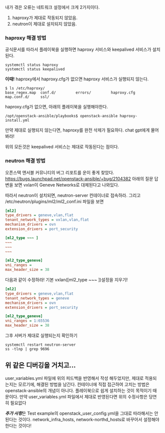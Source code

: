 내가 겪은 오류는 네트워크 설정에서 크게 2가지이다.

1. haproxy가 제대로 작동되지 않았음.
2. neutron이 제대로 설치되지 않았음.

### haproxy 해결 방법

공식문서를 따라서 플레이북을 실행하면 haproxy 서비스와 keepalived 서비스가 설치된다.
```
systemctl status haproxy
systemctl status keepalived
```
**이때!** haproxy에서 haproxy.cfg가 없으면 haproxy 서비스가 실행되지 않는다.
```shell
$ ls /etc/haproxy/
base_regex.map  conf.d/         errors/         haproxy.cfg     map.conf.d/     ssl/ 
```
haproxy.cfg가 없으면, 아래의 플레이북을 실행해야한다.
```
/opt/openstack-ansible/playbooks$ openstack-ansible haproxy-install.yml
```

만약 제대로 실행되지 않는다면, haproxy를 완전 삭제가 필요하다.
chat gpt에게 물어봐라!

위의 모든것은 keepalived 서비스는 제대로 작동된다는 점이다.


### neutron 해결 방법

오픈스택 앤서블 커뮤니티의 버그 리포트를 운이 좋게 찾았다.
https://bugs.launchpad.net/openstack-ansible/+bug/2104382
아래의 질문 답변을 보면 vxlan이 Geneve Networks로 대체된다고 나와있다.

따라서 neutron이 설치되면, neutron-server 컨테이너로 접속하라.
그리고 /etc/neutron/plugins/ml2/ml2_conf.ini 파일을 보면 
```ini
[ml2]
type_drivers = geneve,vlan,flat
tenant_network_types = vxlan,vlan,flat
mechanism_drivers = ovn
extension_drivers = port_security

[ml2_type ~~~ ]
~~~
~~~
~~~

[ml2_type_geneve]
vni_ranges =
max_header_size = 38
```
다음과 같이 수정하라!
기본 vxlan(\[ml2_type ~~~ \])설정을 지우기!
```ini
[ml2]
type_drivers = geneve,vlan,flat
tenant_network_types = geneve
mechanism_drivers = ovn
extension_drivers = port_security

[ml2_type_geneve]
vni_ranges = 1:65536
max_header_size = 38
```
그후 서버가 제대로 실행되는지 확인하기
```
systemctl restart neutron-server
ss -tlnp | grep 9696
```


## 위 같은 디버깅을 거치고...
user_variables.yml 파일에 위의 피드백을 반영해서 작성 해두었지만, 제대로 적용되는지는 모르기에,
해결된 방법을 남긴다.
컨테이너에 직접 접근하여 고치는 방법은 openstack-ansible의 개념이 아니다. 플레이북으로 쉽게 설치하는 것이 목적이기 때문이다.
만약 user_variables.yml 파일에서 제대로 반영된다면 위의 수정사항은 당연히 필요없다

***추가 사항***은 Test example의 openstack_user_config.yml을 그대로 따라해서는 안된다는 것이다.
network_infra_hosts, network-northd_hosts로 바꾸어서 설정해야 한다는 것이다!